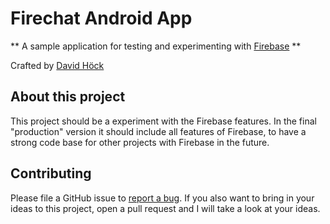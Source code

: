 # Firechat Android App
** A sample application for testing and experimenting with [Firebase](http://firebase.google.com) **

Crafted by [David Höck](http://davidhoeck.com)

## About this project
This project should be a experiment with the Firebase features. In the final "production" version it should include all features of Firebase, to have a strong code base for other projects with Firebase in the future. 

## Contributing
Please file a GitHub issue to [report a bug](https://github.com/davidhoeck/firechat/issues). If you also want to bring in your ideas to this project, open a pull request and I will take a look at your ideas.


